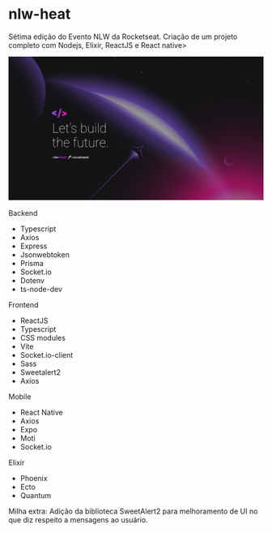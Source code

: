 # nlw-heat
Sétima edição do Evento NLW da Rocketseat. Criação de um projeto completo com Nodejs, Elixir, ReactJS e React native>

![image](https://github.com/carolferreiradev/nlw-heat/blob/master/backend/public/NLWHEAT%20-%201920x1080.png)

Backend
- Typescript
- Axios
- Express
- Jsonwebtoken
- Prisma
- Socket.io
- Dotenv
- ts-node-dev

Frontend
- ReactJS
- Typescript
- CSS modules
- Vite
- Socket.io-client
- Sass
- Sweetalert2
- Axios

Mobile
- React Native
- Axios
- Expo
- Moti
- Socket.io

Elixir
- Phoenix
- Ecto
- Quantum

Milha extra: Adição da biblioteca SweetAlert2 para melhoramento de UI no que diz respeito a mensagens ao usuário.

